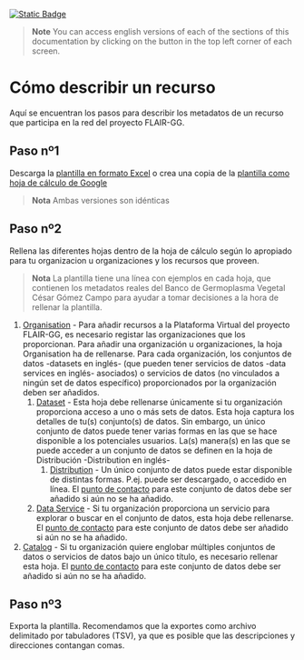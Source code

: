 [//]: # (TODO: Translate image for step2)
[![Static Badge](https://img.shields.io/badge/lang-en-blue?style=plastic)](../README.md)
> **Note** You can access english versions of each of the sections of this documentation by clicking on the button in the top left corner of each screen.

# Cómo describir un recurso
Aquí se encuentran los pasos para describir los metadatos de un recurso que participa en la red del proyecto FLAIR-GG.

## Paso nº1
Descarga la [plantilla en formato Excel](../FLAIR-GG%20Resource%20Metadata%20Template.xlsx) o crea una copia de la [plantilla como hoja de cálculo de Google](https://docs.google.com/spreadsheets/d/1hHY6DmIrxGKTJbxrskprdvO-BiaxS8MZ/edit?usp=sharing&ouid=107877758444685576540&rtpof=true&sd=true)
> **Nota** Ambas versiones son idénticas

## Paso nº2

Rellena las diferentes hojas dentro de la hoja de cálculo según lo apropiado para tu organizacion u organizaciones y los recursos que proveen.

>**Nota** La plantilla tiene una línea con ejemplos en cada hoja, que contienen los metadatos reales del Banco de Germoplasma Vegetal César Gómez Campo para ayudar a tomar decisiones a la hora de rellenar la plantilla.

 
1. [Organisation](./Organisation.es.md) - Para añadir recursos a la Plataforma Virtual del proyecto FLAIR-GG, es necesario registar las organizaciones que los proporcionan. Para añadir una organización u organizaciones, la hoja Organisation ha de rellenarse. Para cada organización, los conjuntos de datos -datasets en inglés- (que pueden tener servicios de datos -data services en inglés- asociados) o servicios de datos (no vinculados a ningún set de datos específico) proporcionados por la organización deben ser añadidos.
   1. [Dataset](./Dataset.es.md) - Esta hoja debe rellenarse únicamente si tu organización proporciona acceso a uno o más sets de datos. Esta hoja captura los detalles de tu(s) conjunto(s) de datos. Sin embargo, un único conjunto de datos puede tener varias formas en las que se hace disponible a los potenciales usuarios. La(s) manera(s) en las que se puede acceder a un conjunto de datos se definen en la hoja de Distribución -Distribution en inglés-
      1. [Distribution](./Distribution.es.md) - Un único conjunto de datos puede estar disponible de distintas formas. P.ej. puede ser descargado, o accedido en línea.
      El [punto de contacto](./ContactPoint.es.md) para este conjunto de datos debe ser añadido si aún no se ha añadido.
   2. [Data Service](./DataService.es.md) - Si tu organización proporciona un servicio para explorar o buscar en el conjunto de datos, esta hoja debe rellenarse. El [punto de contacto](./ContactPoint.es.md) para este conjunto de datos debe ser añadido si aún no se ha añadido.
2. [Catalog](./Catalog.es.md) - Si tu organización quiere englobar múltiples conjuntos de datos o servicios de datos bajo un único título, es necesario rellenar esta hoja. El [punto de contacto](./ContactPoint.es.md) para este conjunto de datos debe ser añadido si aún no se ha añadido.


## Paso nº3
Exporta la plantilla. Recomendamos que la exportes como archivo delimitado por tabuladores (TSV), ya que es posible que las descripciones y direcciones contangan comas.




